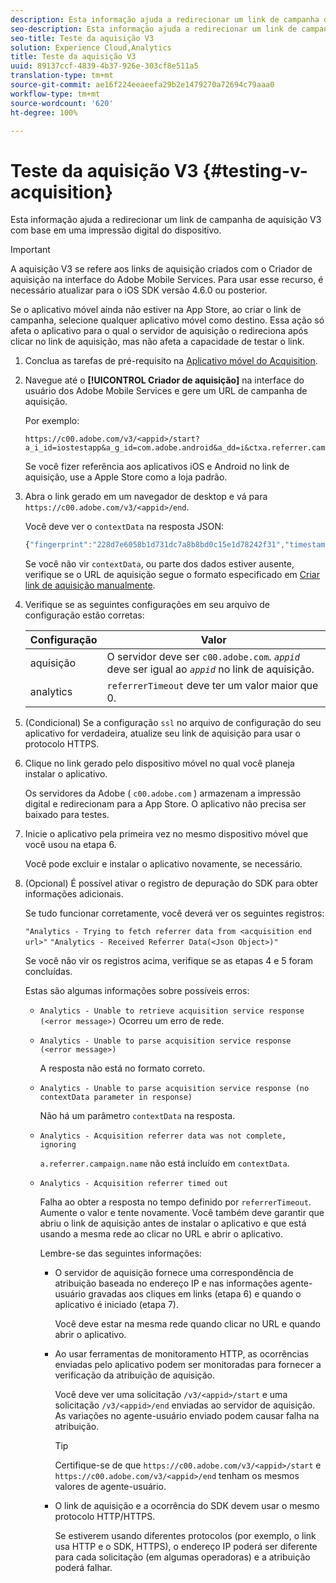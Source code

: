 ```yaml
---
description: Esta informação ajuda a redirecionar um link de campanha de aquisição V3 com base em uma impressão digital do dispositivo.
seo-description: Esta informação ajuda a redirecionar um link de campanha de aquisição V3 com base em uma impressão digital do dispositivo.
seo-title: Teste da aquisição V3
solution: Experience Cloud,Analytics
title: Teste da aquisição V3
uuid: 89137ccf-4839-4b37-926e-303cf8e511a5
translation-type: tm+mt
source-git-commit: ae16f224eeaeefa29b2e1479270a72694c79aaa0
workflow-type: tm+mt
source-wordcount: '620'
ht-degree: 100%

---
```



# Teste da aquisição V3 {#testing-v-acquisition}

Esta informação ajuda a redirecionar um link de campanha de aquisição V3 com base em uma impressão digital do dispositivo.

>[!IMPORTANT]
>
>A aquisição V3 se refere aos links de aquisição criados com o Criador de aquisição na interface do Adobe Mobile Services. Para usar esse recurso, é necessário atualizar para o iOS SDK versão 4.6.0 ou posterior.

Se o aplicativo móvel ainda não estiver na App Store, ao criar o link de campanha, selecione qualquer aplicativo móvel como destino. Essa ação só afeta o aplicativo para o qual o servidor de aquisição o redireciona após clicar no link de aquisição, mas não afeta a capacidade de testar o link.

1. Conclua as tarefas de pré-requisito na [Aplicativo móvel do Acquisition](/help/ios/acquisition-main/acquisition.md).
1. Navegue até o **[!UICONTROL Criador de aquisição]** na interface do usuário dos Adobe Mobile Services e gere um URL de campanha de aquisição.

   Por exemplo:

   ```
   https://c00.adobe.com/v3/<appid>/start?a_i_id=iostestapp&a_g_id=com.adobe.android&a_dd=i&ctxa.referrer.campaign.name=name&ctxa.referrer.campaign.trackingcode=trackingcode
   ```


   Se você fizer referência aos aplicativos iOS e Android no link de aquisição, use a Apple Store como a loja padrão.
1. Abra o link gerado em um navegador de desktop e vá para `https://c00.adobe.com/v3/<appid>/end`.

   Você deve ver o `contextData` na resposta JSON:

   ```js
   {"fingerprint":"228d7e6058b1d731dc7a8b8bd0c15e1d78242f31","timestamp":1457989293,"appguid":"","contextData":{"a.referrer.campaign.name":"name","a.referrer.campaign.trackingcode":"trackingcode"}}.
   ```

   Se você não vir `contextData`, ou parte dos dados estiver ausente, verifique se o URL de aquisição segue o formato especificado em [Criar link de aquisição manualmente](/help/using/acquisition-main/c-marketing-links-builder/acquisition-link-manual.md).
1. Verifique se as seguintes configurações em seu arquivo de configuração estão corretas:

   | Configuração | Valor |
   |--- |--- |
   | aquisição | O servidor deve ser `c00.adobe.com`. *`appid`* deve ser igual ao *`appid`* no link de aquisição. |
   | analytics | `referrerTimeout` deve ter um valor maior que 0. |


1. (Condicional) Se a configuração `ssl` no arquivo de configuração do seu aplicativo for verdadeira, atualize seu link de aquisição para usar o protocolo HTTPS.
1. Clique no link gerado pelo dispositivo móvel no qual você planeja instalar o aplicativo.

   Os servidores da Adobe ( `c00.adobe.com` ) armazenam a impressão digital e redirecionam para a App Store. O aplicativo não precisa ser baixado para testes.
1. Inicie o aplicativo pela primeira vez no mesmo dispositivo móvel que você usou na etapa 6.

   Você pode excluir e instalar o aplicativo novamente, se necessário.
1. (Opcional) É possível ativar o registro de depuração do SDK para obter informações adicionais.

   Se tudo funcionar corretamente, você deverá ver os seguintes registros:

   `"Analytics - Trying to fetch referrer data from <acquisition end url>"`
   `"Analytics - Received Referrer Data(<Json Object>)"`

   Se você não vir os registros acima, verifique se as etapas 4 e 5 foram concluídas.

   Estas são algumas informações sobre possíveis erros:

   * `Analytics - Unable to retrieve acquisition service response (<error message>)`
Ocorreu um erro de rede.

   * `Analytics - Unable to parse acquisition service response (<error message>)`

      A resposta não está no formato correto.

   * `Analytics - Unable to parse acquisition service response (no contextData parameter in response)`

      Não há um parâmetro `contextData` na resposta.

   * `Analytics - Acquisition referrer data was not complete, ignoring`

      `a.referrer.campaign.name` não está incluído em `contextData`.

   * `Analytics - Acquisition referrer timed out`

      Falha ao obter a resposta no tempo definido por `referrerTimeout`. Aumente o valor e tente novamente. Você também deve garantir que abriu o link de aquisição antes de instalar o aplicativo e que está usando a mesma rede ao clicar no URL e abrir o aplicativo.

      Lembre-se das seguintes informações:

      * O servidor de aquisição fornece uma correspondência de atribuição baseada no endereço IP e nas informações agente-usuário gravadas aos cliques em links (etapa 6) e quando o aplicativo é iniciado (etapa 7).

         Você deve estar na mesma rede quando clicar no URL e quando abrir o aplicativo.

      * Ao usar ferramentas de monitoramento HTTP, as ocorrências enviadas pelo aplicativo podem ser monitoradas para fornecer a verificação da atribuição de aquisição.

         Você deve ver uma solicitação `/v3/<appid>/start` e uma solicitação `/v3/<appid>/end` enviadas ao servidor de aquisição. As variações no agente-usuário enviado podem causar falha na atribuição.

         >[!TIP]
         >
         >Certifique-se de que `https://c00.adobe.com/v3/<appid>/start` e `https://c00.adobe.com/v3/<appid>/end` tenham os mesmos valores de agente-usuário.

      * O link de aquisição e a ocorrência do SDK devem usar o mesmo protocolo HTTP/HTTPS.

         Se estiverem usando diferentes protocolos (por exemplo, o link usa HTTP e o SDK, HTTPS), o endereço IP poderá ser diferente para cada solicitação (em algumas operadoras) e a atribuição poderá falhar.
